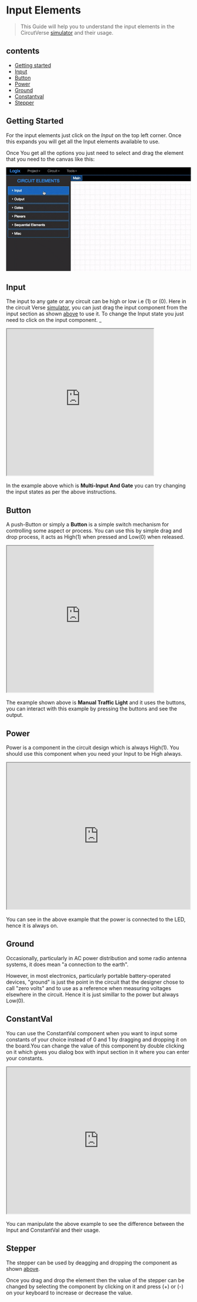 # Input Elements

>This Guide will help you to understand the input elements in the CircutVerse [simulator](https://circuitverse.org/simulator) and their usage.

## contents

* [Getting started](#getting-started)
* [Input](input)
* [Button](#button)
* [Power](#power)
* [Ground](#ground)
* [Constantval](#constantval)
* [Stepper](#stepper)


## Getting Started

For the input elements just click on the *Input* on the top left corner. Once this expands you will get all the Input elements available to use.

Once You get all the options you just need to select and drag the element that you need to the canvas like this:

![Drag](./images/drag.gif)

## Input

The input to any gate or any circuit can be high or low i.e (1) or (0). Here in the circuit Verse [simulator](https://circuitverse.org/simulator), you can just drag the input component from the input section as shown [above](#getting-started)
to use it. To change the Input state you just need to click on the input component.
_
<div>
    <iframe width="400px" height="400px" src="https://circuitverse.org/simulator/embed/735" id="projectPreview" scrolling="no" webkitAllowFullScreen mozAllowFullScreen allowFullScreen></iframe>
</div>

In the example above which is **Multi-Input And Gate** you can try changing the input states as per the above instructions.

## Button

A push-Button or simply a **Button** is a simple switch mechanism for controlling some aspect or process. You can use this by simple drag and drop process, it acts as High(1) when pressed and Low(0) when released.

<div>
    <iframe width="400px" height="400px" src="https://circuitverse.org/simulator/embed/2520" id="projectPreview" scrolling="no" webkitAllowFullScreen mozAllowFullScreen allowFullScreen> </iframe>
</div>

The example shown above is **Manual Traffic Light** and it uses the buttons, you can interact with this example by pressing the buttons and see the output.

## Power

Power is a component in the circuit design which is always High(1). You should use this component when you need your Input to be High always.

<div>
    <iframe width="500px" height="400px" src="https://circuitverse.org/simulator/embed/9554" id="projectPreview" scrolling="no" webkitAllowFullScreen mozAllowFullScreen allowFullScreen> </iframe>
</div>

You can see in the above example that the power is connected to the LED, hence it is always on.

## Ground

 Occasionally, particularly in AC power distribution and some radio antenna systems, it does mean "a connection to the earth".

However, in most electronics, particularly portable battery-operated devices, "ground" is just the point in the circuit that the designer chose to call "zero volts" and to use as a reference when measuring voltages elsewhere in the circuit. Hence it is just simillar to the power but always Low(0).

## ConstantVal

You can use the ConstantVal component when you want to input some constants of your choice instead of 0 and 1 by dragging and dropping it on the board.You can change the value of this component by double clicking on it which gives you dialog box with input section in it where you can enter your constants.

<div>
    <iframe width="500px" height="400px" src="https://circuitverse.org/simulator/embed/9470" id="projectPreview" scrolling="no" webkitAllowFullScreen mozAllowFullScreen allowFullScreen> </iframe>
</div>

You can manipulate the above example to see the difference between the Input and ConstantVal and their usage.

## Stepper

The stepper can be used by deagging and dropping the component as shown [above](#getting-started).

Once you drag and drop the element then the value of the stepper can be changed by selecting the component by clicking on it and press (+) or (-) on your keyboard to increase or decrease the value.